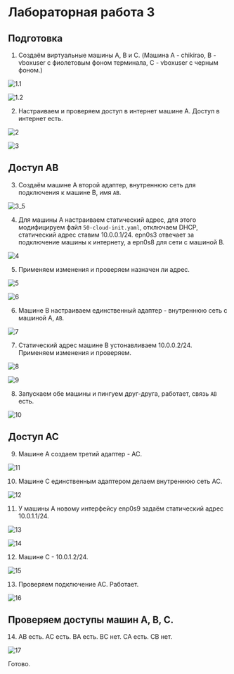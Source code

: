 # Лабораторная работа 3

## Подготовка

1. Создаём виртуальные машины A, B и C. (Машина A - chikirao, B - vboxuser с фиолетовым фоном терминала, C - vboxuser с черным фоном.)

![1.1](./imgs/image1_1.png)

![1.2](./imgs/image1_2.png)

2. Настраиваем и проверяем доступ в интернет машине A. Доступ в интернет есть.

![2](./imgs/image2.png)

![3](./imgs/image3.png)

## Доступ AB

3. Создаём машине A второй адаптер, внутреннюю сеть для подключения к машине B, имя `AB`.

![3_5](./imgs/image3_5.png)

4. Для машины A настраиваем статический адрес, для этого модифицируем файл `50-cloud-init.yaml`, отключаем DHCP, статический адрес ставим 10.0.0.1/24. epn0s3 отвечает за подключение машины к интернету, а epn0s8 для сети с машиной B.

![4](./imgs/image4.png)

5. Применяем изменения и проверяем назначен ли адрес.

![5](./imgs/image5.png)

![6](./imgs/image6.png)

6. Машине B настраиваем единственный адаптер - внутреннюю сеть с машиной A, `AB`.

![7](./imgs/image7.png)

7. Статический адрес машине B устонавливаем 10.0.0.2/24. Применяем изменения и проверяем.

![8](./imgs/image8.png)

![9](./imgs/image9.png)

8. Запускаем обе машины и пингуем друг-друга, работает, связь `AB` есть.

![10](./imgs/image10.png)

## Доступ AC

9. Машине A создаем третий адаптер - AC.

![11](./imgs/image11.png)

10. Машине C единственным адаптером делаем внутреннюю сеть AC.

![12](./imgs/image12.png)

11. У машины А новому интерфейсу enp0s9 задаём статический адрес 10.0.1.1/24.

![13](./imgs/image13.png)

![14](./imgs/image14.png)

12. Машине C - 10.0.1.2/24.

![15](./imgs/image15.png)

13. Проверяем подключение AC. Работает.

![16](./imgs/image16.png)

## Проверяем доступы машин A, B, C.

14. АВ есть. АС есть. ВА есть. ВС нет. СА есть. СВ нет.

![17](./imgs/image17.png)

Готово.